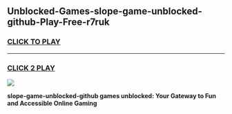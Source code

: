 
## Unblocked-Games-slope-game-unblocked-github-Play-Free-r7ruk
<h3>
<a href="https://premium76.site?title=slope-game-unblocked-github&ref=20A">CLICK TO PLAY</a></h3>
<hr>

<h3>
<a href="https://premium76.site?title=slope-game-unblocked-github&ref=20A">CLICK 2 PLAY</a>
  
</h3>

<a href="https://premium76.site?title=slope-game-unblocked-github&ref=20A"><img src="https://clearcache.store/games.png"></a>


**slope-game-unblocked-github games unblocked: Your Gateway to Fun and Accessible Online Gaming**

